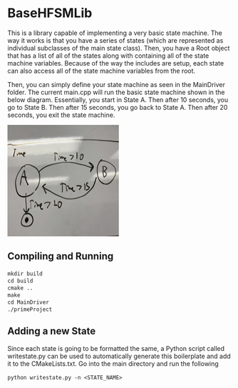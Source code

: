 # BaseHFSMLib

This is a library capable of implementing a very basic state machine. The way it works is that you have a series of states (which are represented as individual subclasses of the main state class). Then, you have a Root object that has a list of all of the states along with containing all of the state machine variables. Because of the way the includes are setup, each state can also access all of the state machine variables from the root.

Then, you can simply define your state machine as seen in the MainDriver folder. The current main.cpp will run the basic state machine shown in the below diagram. Essentially, you start in State A. Then after 10 seconds, you go to State B. Then after 15 seconds, you go back to State A. Then after 20 seconds, you exit the state machine.

[<img src="images/basic_state_machine.jpg" width="250" height="250"/>](basic_state_machine.jpg)

## Compiling and Running ##

```
mkdir build
cd build
cmake ..
make
cd MainDriver
./primeProject
```

## Adding a new State ##
Since each state is going to be formatted the same, a Python script called writestate.py can be used to automatically generate this boilerplate and add it to the CMakeLists.txt. Go into the main directory and run the following
```
python writestate.py -n <STATE_NAME>
```
